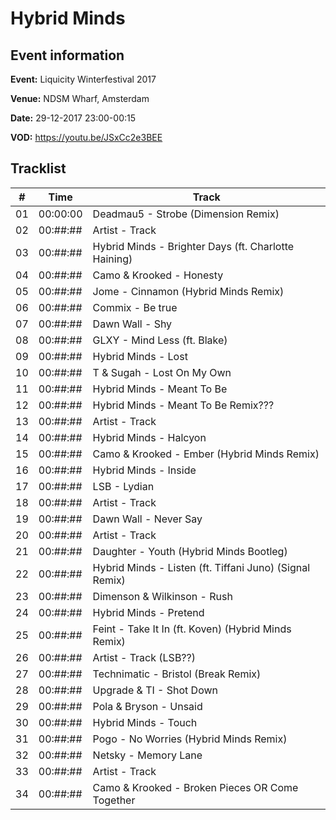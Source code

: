 # Hybrid Minds
## Event information
**Event:** Liquicity Winterfestival 2017

**Venue:** NDSM Wharf, Amsterdam

**Date:** 29-12-2017 23:00-00:15

**VOD:** https://youtu.be/JSxCc2e3BEE

## Tracklist
| \#  | Time     | Track                                                                                          |
| --- | -------- | ---------------------------------------------------------------------------------------------- |
| 01  | 00:00:00 | Deadmau5 - Strobe (Dimension Remix)                                                    |
| 02  | 00:##:## | Artist - Track                                   |
| 03  | 00:##:## | Hybrid Minds - Brighter Days (ft. Charlotte Haining)                                                               |
| 04  | 00:##:## | Camo & Krooked - Honesty                                                                     |
| 05  | 00:##:## | Jome - Cinnamon (Hybrid Minds Remix)                                                                 |
| 06  | 00:##:## | Commix - Be true                                            |
| 07  | 00:##:## | Dawn Wall - Shy                                                       |
| 08  | 00:##:## | GLXY - Mind Less (ft. Blake)                                                                |
| 09  | 00:##:## | Hybrid Minds - Lost                                                                    |
| 10  | 00:##:## | T & Sugah - Lost On My Own                                         |
| 11  | 00:##:## | Hybrid Minds - Meant To Be                                              |
| 12  | 00:##:## | Hybrid Minds - Meant To Be Remix???                         |
| 13  | 00:##:## | Artist - Track                         |
| 14  | 00:##:## | Hybrid Minds - Halcyon                         |
| 15  | 00:##:## | Camo & Krooked - Ember (Hybrid Minds Remix)                         |
| 16  | 00:##:## | Hybrid Minds - Inside                         |
| 17  | 00:##:## | LSB - Lydian                         |
| 18  | 00:##:## | Artist - Track                         |
| 19  | 00:##:## | Dawn Wall - Never Say                         |
| 20  | 00:##:## | Artist - Track                         |
| 21  | 00:##:## | Daughter - Youth (Hybrid Minds Bootleg)                         |
| 22  | 00:##:## | Hybrid Minds - Listen (ft. Tiffani Juno) (Signal Remix)                       |
| 23  | 00:##:## | Dimenson & Wilkinson - Rush                         |
| 24  | 00:##:## | Hybrid Minds - Pretend                       |
| 25  | 00:##:## | Feint - Take It In (ft. Koven) (Hybrid Minds Remix)                         |
| 26  | 00:##:## | Artist - Track (LSB??)                        |
| 27  | 00:##:## | Technimatic - Bristol (Break Remix)                         |
| 28  | 00:##:## | Upgrade & TI - Shot Down                         |
| 29  | 00:##:## | Pola & Bryson - Unsaid                        |
| 30  | 00:##:## | Hybrid Minds - Touch                         |
| 31  | 00:##:## | Pogo - No Worries (Hybrid Minds Remix)                         |
| 32  | 00:##:## | Netsky - Memory Lane                         |
| 33  | 00:##:## | Artist - Track                         |
| 34  | 00:##:## | Camo & Krooked - Broken Pieces OR Come Together                         |


